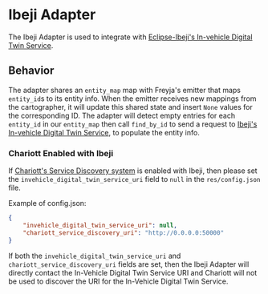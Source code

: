 # Ibeji Adapter

The Ibeji Adapter is used to integrate with [Eclipse-Ibeji's In-vehicle Digital Twin Service](https://github.com/eclipse-ibeji/ibeji).

## Behavior

The adapter shares an `entity_map` map with Freyja's emitter that maps `entity_id`s to its entity info. When the emitter receives new mappings from the cartographer, it will update this shared state and insert `None` values for the corresponding ID. The adapter will detect empty entries for each `entity_id` in our `entity_map` then call `find_by_id` to send a request to [Ibeji's In-vehicle Digital Twin Service](https://github.com/eclipse-ibeji/ibeji), to populate the entity info.

### Chariott Enabled with Ibeji

If [Chariott's Service Discovery system](https://github.com/eclipse-chariott/chariott/tree/main/service_discovery) is enabled with Ibeji, then please set the `invehicle_digital_twin_service_uri` field to `null` in the `res/config.json` file.

Example of config.json:

```json
{
    "invehicle_digital_twin_service_uri": null,
    "chariott_service_discovery_uri": "http://0.0.0.0:50000"
}
```

If both the `invehicle_digital_twin_service_uri` and `chariott_service_discovery_uri` fields are set, then the Ibeji Adapter will directly contact the In-Vehicle Digital Twin Service URI and Chariott will not be used to discover the URI for the In-Vehicle Digital Twin Service.
